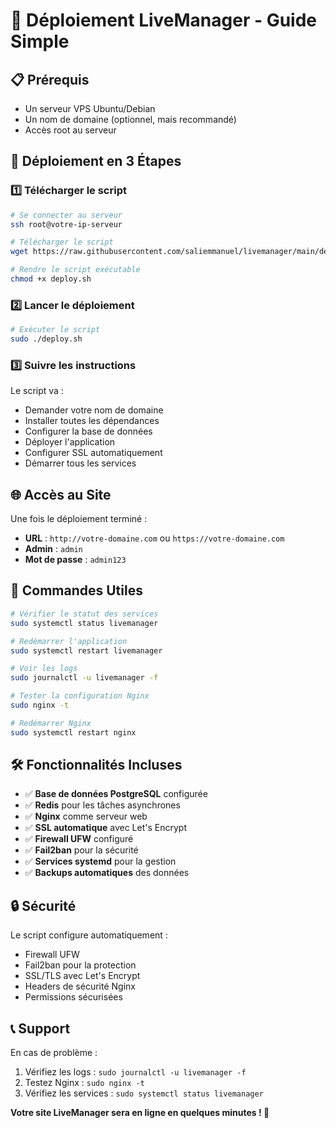 # 🚀 Déploiement LiveManager - Guide Simple

## 📋 Prérequis

- Un serveur VPS Ubuntu/Debian
- Un nom de domaine (optionnel, mais recommandé)
- Accès root au serveur

## 🎯 Déploiement en 3 Étapes

### 1️⃣ **Télécharger le script**
```bash
# Se connecter au serveur
ssh root@votre-ip-serveur

# Télécharger le script
wget https://raw.githubusercontent.com/saliemmanuel/livemanager/main/deploy.sh

# Rendre le script exécutable
chmod +x deploy.sh
```

### 2️⃣ **Lancer le déploiement**
```bash
# Exécuter le script
sudo ./deploy.sh
```

### 3️⃣ **Suivre les instructions**
Le script va :
- Demander votre nom de domaine
- Installer toutes les dépendances
- Configurer la base de données
- Déployer l'application
- Configurer SSL automatiquement
- Démarrer tous les services

## 🌐 Accès au Site

Une fois le déploiement terminé :

- **URL** : `http://votre-domaine.com` ou `https://votre-domaine.com`
- **Admin** : `admin`
- **Mot de passe** : `admin123`

## 🔧 Commandes Utiles

```bash
# Vérifier le statut des services
sudo systemctl status livemanager

# Redémarrer l'application
sudo systemctl restart livemanager

# Voir les logs
sudo journalctl -u livemanager -f

# Tester la configuration Nginx
sudo nginx -t

# Redémarrer Nginx
sudo systemctl restart nginx
```

## 🛠️ Fonctionnalités Incluses

- ✅ **Base de données PostgreSQL** configurée
- ✅ **Redis** pour les tâches asynchrones
- ✅ **Nginx** comme serveur web
- ✅ **SSL automatique** avec Let's Encrypt
- ✅ **Firewall UFW** configuré
- ✅ **Fail2ban** pour la sécurité
- ✅ **Services systemd** pour la gestion
- ✅ **Backups automatiques** des données

## 🔒 Sécurité

Le script configure automatiquement :
- Firewall UFW
- Fail2ban pour la protection
- SSL/TLS avec Let's Encrypt
- Headers de sécurité Nginx
- Permissions sécurisées

## 📞 Support

En cas de problème :
1. Vérifiez les logs : `sudo journalctl -u livemanager -f`
2. Testez Nginx : `sudo nginx -t`
3. Vérifiez les services : `sudo systemctl status livemanager`

**Votre site LiveManager sera en ligne en quelques minutes ! 🚀** 